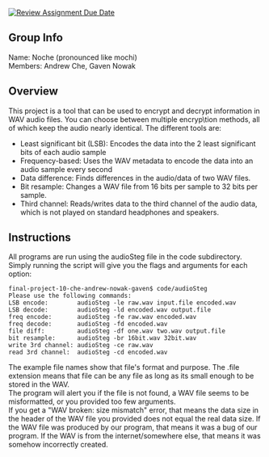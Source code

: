 [![Review Assignment Due Date](https://classroom.github.com/assets/deadline-readme-button-24ddc0f5d75046c5622901739e7c5dd533143b0c8e959d652212380cedb1ea36.svg)](https://classroom.github.com/a/ecp4su41)
## Group Info
Name: Noche (pronounced like mochi)  
Members: Andrew Che, Gaven Nowak
## Overview
This project is a tool that can be used to encrypt and decrypt information in WAV audio files. You can choose between multiple encryp\tion methods, all of which keep the audio nearly identical. The different tools are:  
- Least significant bit (LSB): Encodes the data into the 2 least significant bits of each audio sample
- Frequency-based: Uses the WAV metadata to encode the data into an audio sample every second
- Data difference: Finds differences in the audio/data of two WAV files.
- Bit resample: Changes a WAV file from 16 bits per sample to 32 bits per sample.
- Third channel: Reads/writes data to the third channel of the audio data, which is not played on standard headphones and speakers.
## Instructions
All programs are run using the audioSteg file in the code subdirectory.  
Simply running the script will give you the flags and arguments for each option:  
```
final-project-10-che-andrew-nowak-gaven$ code/audioSteg
Please use the following commands:
LSB encode:        audioSteg -le raw.wav input.file encoded.wav
LSB decode:        audioSteg -ld encoded.wav output.file
freq encode:       audioSteg -fe raw.wav encoded.wav
freq decode:       audioSteg -fd encoded.wav
file diff:         audioSteg -df one.wav two.wav output.file
bit resample:      audioSteg -br 16bit.wav 32bit.wav
write 3rd channel: audioSteg -ce raw.wav
read 3rd channel:  audioSteg -cd encoded.wav
```  
The example file names show that file's format and purpose. The .file extension means that file can be any file as long as its small enough to be stored in the WAV.  
The program will alert you if the file is not found, a WAV file seems to be misformatted, or you provided too few arguments.  
If you get a "WAV broken: size mismatch" error, that means the data size in the header of the WAV file you provided does not equal the real data size. If the WAV file was produced by our program, that means it was a bug of our program. If the WAV is from the internet/somewhere else, that means it was somehow incorrectly created.